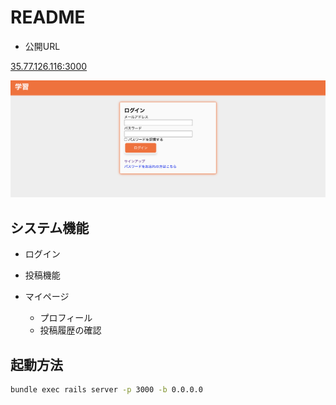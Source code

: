 # README

- 公開URL

[35.77.126.116:3000](35.77.126.116:3000)


![login](docs/imgs/login.png)

## システム機能

- ログイン

- 投稿機能

- マイページ
  
  - プロフィール
  - 投稿履歴の確認
   

## 起動方法

``` bash
bundle exec rails server -p 3000 -b 0.0.0.0
```

